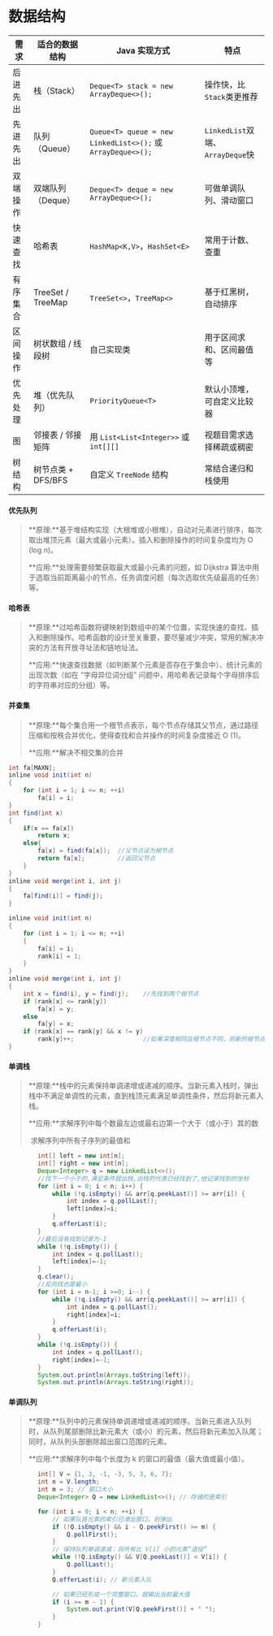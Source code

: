 # 数据结构

| 需求     | 适合的数据结构     | Java 实现方式                                               | 特点                             |
| -------- | ------------------ | ----------------------------------------------------------- | -------------------------------- |
| 后进先出 | 栈（Stack）        | `Deque<T> stack = new ArrayDeque<>();`                      | 操作快，比`Stack`类更推荐        |
| 先进先出 | 队列（Queue）      | `Queue<T> queue = new LinkedList<>();` 或 `ArrayDeque<>();` | `LinkedList`双端、`ArrayDeque`快 |
| 双端操作 | 双端队列（Deque）  | `Deque<T> deque = new ArrayDeque<>();`                      | 可做单调队列、滑动窗口           |
| 快速查找 | 哈希表             | `HashMap<K,V>`，`HashSet<E>`                                | 常用于计数、查重                 |
| 有序集合 | TreeSet / TreeMap  | `TreeSet<>`，`TreeMap<>`                                    | 基于红黑树，自动排序             |
| 区间操作 | 树状数组 / 线段树  | 自己实现类                                                  | 用于区间求和、区间最值等         |
| 优先处理 | 堆（优先队列）     | `PriorityQueue<T>`                                          | 默认小顶堆，可自定义比较器       |
| 图       | 邻接表 / 邻接矩阵  | 用 `List<List<Integer>>` 或 `int[][]`                       | 视题目需求选择稀疏或稠密         |
| 树结构   | 树节点类 + DFS/BFS | 自定义 `TreeNode` 结构                                      | 常结合递归和栈使用               |

#### 优先队列

> **原理:**基于堆结构实现（大根堆或小根堆），自动对元素进行排序，每次取出堆顶元素（最大或最小元素）。插入和删除操作的时间复杂度均为 O (log n)。
>
> **应用:**处理需要频繁获取最大或最小元素的问题，如 Dijkstra 算法中用于选取当前距离最小的节点、任务调度问题（每次选取优先级最高的任务）等。

#### 哈希表

> **原理:**过哈希函数将键映射到数组中的某个位置，实现快速的查找、插入和删除操作。哈希函数的设计至关重要，要尽量减少冲突，常用的解决冲突的方法有开放寻址法和链地址法。
>
> **应用:**快速查找数据（如判断某个元素是否存在于集合中）、统计元素的出现次数（如在 “字母异位词分组” 问题中，用哈希表记录每个字母排序后的字符串对应的分组）等。

#### 并查集

> **原理:**每个集合用一个根节点表示，每个节点存储其父节点，通过路径压缩和按秩合并优化，使得查找和合并操作的时间复杂度接近 O (1)。
>
> **应用:**解决不相交集的合并

```java
int fa[MAXN];
inline void init(int n)
{
    for (int i = 1; i <= n; ++i)
        fa[i] = i;
}
int find(int x)
{
    if(x == fa[x])
        return x;
    else{
        fa[x] = find(fa[x]);  //父节点设为根节点
        return fa[x];         //返回父节点
    }
}
inline void merge(int i, int j)
{
    fa[find(i)] = find(j);
}
```

```java
inline void init(int n)
{
    for (int i = 1; i <= n; ++i)
    {
        fa[i] = i;
        rank[i] = 1;
    }
}
inline void merge(int i, int j)
{
    int x = find(i), y = find(j);    //先找到两个根节点
    if (rank[x] <= rank[y])
        fa[x] = y;
    else
        fa[y] = x;
    if (rank[x] == rank[y] && x != y)
        rank[y]++;                   //如果深度相同且根节点不同，则新的根节点的深度+1
}
```



#### 单调栈

> **原理:**栈中的元素保持单调递增或递减的顺序。当新元素入栈时，弹出栈中不满足单调性的元素，直到栈顶元素满足单调性条件，然后将新元素入栈。
>
> **应用:**求解序列中每个数最左边或最右边第一个大于（或小于）其的数
>
> ​	 求解序列中所有子序列的最值和

```java
		int[] left = new int[n];
        int[] right = new int[n];
        Deque<Integer> q = new LinkedList<>();
		//找下一个小于的,满足条件就出栈,出栈的代表已经找到了,他记录找到的坐标
        for (int i = 0; i < n; i++) {
            while (!q.isEmpty() && arr[q.peekLast()] >= arr[i]) {
                int index = q.pollLast();
                left[index]=i;
            }
            q.offerLast(i);
        }
		//最后没有找到记录为-1
        while (!q.isEmpty()) {
            int index = q.pollLast();
            left[index]=-1;
        }
        q.clear();
		//反向找也是最小
        for (int i = n-1; i >=0; i--) {
            while (!q.isEmpty() && arr[q.peekLast()] >= arr[i]) {
                int index = q.pollLast();
                right[index]=i;
            }
            q.offerLast(i);
        }
        while (!q.isEmpty()) {
            int index = q.pollLast();
            right[index]=-1;
        }
        System.out.println(Arrays.toString(left));
        System.out.println(Arrays.toString(right));
```

#### 单调队列

> **原理:**队列中的元素保持单调递增或递减的顺序。当新元素进入队列时，从队列尾部删除比新元素大（或小）的元素，然后将新元素加入队尾；同时，从队列头部删除超出窗口范围的元素。
>
> **应用:**求解序列中每个长度为 k 的窗口的最值（最大值或最小值）。

```java
		int[] V = {1, 3, -1, -3, 5, 3, 6, 7};
        int n = V.length;
        int m = 3; // 窗口大小
        Deque<Integer> Q = new LinkedList<>(); // 存储的是索引

        for (int i = 0; i < n; ++i) {
            // 如果队首元素的索引已滑出窗口，则弹出
            if (!Q.isEmpty() && i - Q.peekFirst() >= m) {
                Q.pollFirst();
            }
            // 保持队列单调递减：将所有比 V[i] 小的元素“退役”
            while (!Q.isEmpty() && V[Q.peekLast()] < V[i]) {
                Q.pollLast();
            }
            Q.offerLast(i); // 新元素入队

            // 如果已经形成一个完整窗口，就输出当前最大值
            if (i >= m - 1) {
                System.out.print(V[Q.peekFirst()] + " ");
            }
        }
```


